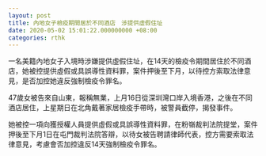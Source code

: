 ```yaml
---
layout: post
title: 內地女子檢疫期間居於不同酒店　涉提供虛假住址
date: 2020-05-02 15:01:22.000000000 +08:00
categories: rthk
---
```


一名美籍內地女子入境時涉嫌提供虛假住址，在14天的檢疫令期間居住於不同酒店，她被控提供虛假或具誤導性資料罪，案件押後至下月，以待控方索取法律意見，是否加控她違反強制檢疫令罪名。

47歲女被告來自山東，報稱無業，上月16日從深圳灣口岸入境香港，之後在不同酒店居住，上星期日在北角戴著家居檢疫手帶時，被警員截停，揭發事件。

她被控一項向獲授權人員提供虛假或具誤導性資料罪，在粉嶺裁判法院提堂，案件押後至下月1日在屯門裁判法院答辯，以待女被告聘請律師代表，控方需要索取法律意見，考慮會否加控違反14天強制檢疫令罪名。
